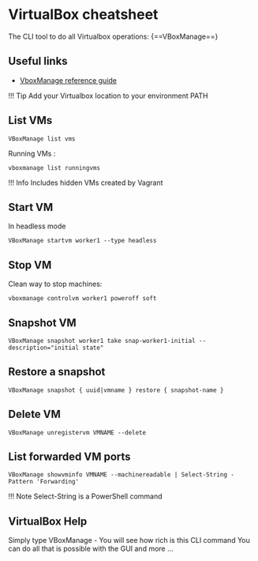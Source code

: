 # VirtualBox cheatsheet

The CLI tool to do all Virtualbox operations: {==VBoxManage==}

## Useful links

* [VboxManage reference guide](https://www.virtualbox.org/manual/ch08.html)

!!! Tip
    Add your Virtualbox location to your environment PATH

## List VMs
```
VBoxManage list vms
```

Running VMs :
```
vboxmanage list runningvms
```

!!! Info 
    Includes hidden VMs created by Vagrant

## Start VM
In headless mode
```
VBoxManage startvm worker1 --type headless
```


## Stop VM
Clean way to stop machines:
```
vboxmanage controlvm worker1 poweroff soft
```

## Snapshot VM
```
VBoxManage snapshot worker1 take snap-worker1-initial --description="initial state"
```

## Restore a snapshot

```
VBoxManage snapshot { uuid|vmname } restore { snapshot-name }
```

## Delete VM
```
VBoxManage unregistervm VMNAME --delete
```

## List forwarded VM ports
```
VBoxManage showvminfo VMNAME --machinereadable | Select-String -Pattern 'Forwarding'
```

!!! Note 
    Select-String is a PowerShell command

## VirtualBox Help

Simply type VBoxManage - You will see how rich is this CLI command
You can do all that is possible with the GUI and more ...
